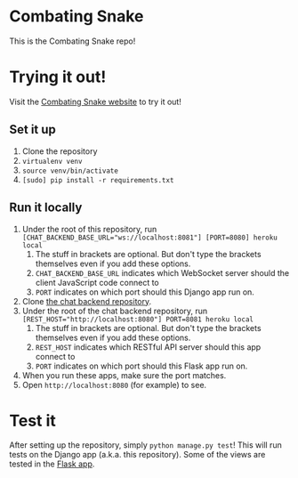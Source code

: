 # Combating Snake

This is the Combating Snake repo!

# Trying it out!
Visit the [Combating Snake website](https://combating-snake.herokuapp.com/) to try it out!

## Set it up
1. Clone the repository
2. `virtualenv venv`
3. `source venv/bin/activate`
4. `[sudo] pip install -r requirements.txt`

## Run it locally
1. Under the root of this repository, run `[CHAT_BACKEND_BASE_URL="ws://localhost:8081"] [PORT=8080] heroku local`
    1. The stuff in brackets are optional. But don't type the brackets themselves even if you add these options.
    2. `CHAT_BACKEND_BASE_URL` indicates which WebSocket server should the client JavaScript code connect to
    3. `PORT` indicates on which port should this Django app run on.
2. Clone [the chat backend repository](/jacky8hyf/CombatingSnakeChatBackend).
3. Under the root of the chat backend repository, run `[REST_HOST="http://localhost:8080"] PORT=8081 heroku local`
    1. The stuff in brackets are optional. But don't type the brackets themselves even if you add these options.
    2. `REST_HOST` indicates which RESTful API server should this app connect to
    3. `PORT` indicates on which port should this Flask app run on.
4. When you run these apps, make sure the port matches.
5. Open `http://localhost:8080` (for example) to see.

# Test it
After setting up the repository, simply `python manage.py test`!
This will run tests on the Django app (a.k.a. this repository). Some of the views
are tested in the [Flask app](/jacky8hyf/CombatingSnakeChatBackend).
